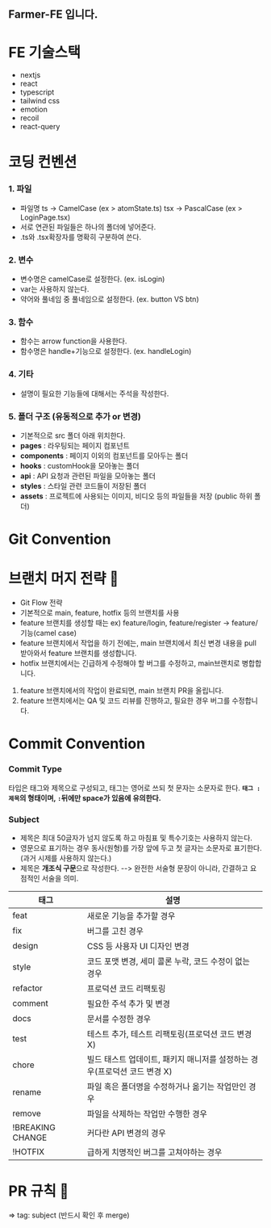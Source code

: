 ## Farmer-FE 입니다.

# FE 기술스택

- nextjs
- react
- typescript
- tailwind css
- emotion
- recoil
- react-query

# 코딩 컨벤션

### 1. 파일

- 파일명
  ts → CamelCase (ex > atomState.ts)
  tsx → PascalCase (ex > LoginPage.tsx)
- 서로 연관된 파일들은 하나의 폴더에 넣어준다.
- .ts와 .tsx확장자를 명확히 구분하여 쓴다.

### 2. 변수

- 변수명은 camelCase로 설정한다. (ex. isLogin)
- var는 사용하지 않는다.
- 약어와 풀네임 중 풀네임으로 설정한다. (ex. button VS btn)

### 3. 함수

- 함수는 arrow function을 사용한다.
- 함수명은 handle+기능으로 설정한다. (ex. handleLogin)

### 4. 기타

- 설명이 필요한 기능들에 대해서는 주석을 작성한다.

### 5. 폴더 구조 (유동적으로 추가 or 변경)

- 기본적으로 src 폴더 아래 위치한다.
- **pages** : 라우팅되는 페이지 컴포넌트
- **components** : 페이지 이외의 컴포넌트를 모아두는 폴더
- **hooks** : customHook을 모아놓는 폴더
- **api** : API 요청과 관련된 파일을 모아놓는 폴더
- **styles** : 스타일 관련 코드들이 저장된 폴더
- **assets** : 프로젝트에 사용되는 이미지, 비디오 등의 파일들을 저장 (public 하위 폴더)

# Git Convention

# **브랜치 머지 전략 📌**

- Git Flow 전략
- 기본적으로 main, feature, hotfix 등의 브랜치를 사용
- feature 브랜치를 생성할 때는 ex) feature/login, feature/register → feature/기능(camel case)
- feature 브랜치에서 작업을 하기 전에는, main 브랜치에서 최신 변경 내용을 pull 받아와서 feature 브랜치를 생성합니다.
- hotfix 브랜치에서는 긴급하게 수정해야 할 버그를 수정하고, main브랜치로 병합합니다.

1. feature 브랜치에서의 작업이 완료되면, main 브랜치 PR을 올립니다.
2. feature 브랜치에서는 QA 및 코드 리뷰를 진행하고, 필요한 경우 버그를 수정합니다.

# Commit Convention

### Commit Type

타입은 태그와 제목으로 구성되고, 태그는 영어로 쓰되 첫 문자는 소문자로 한다.
**`태그 : 제목`의 형태이며, `:`뒤에만 space가 있음에 유의한다.**

### Subject

- 제목은 최대 50글자가 넘지 않도록 하고 마침표 및 특수기호는 사용하지 않는다.
- 영문으로 표기하는 경우 동사(원형)를 가장 앞에 두고 첫 글자는 소문자로 표기한다.(과거 시제를 사용하지 않는다.)
- 제목은 **개조식 구문**으로 작성한다. --> 완전한 서술형 문장이 아니라, 간결하고 요점적인 서술을 의미.

| 태그             | 설명                                                                      |
| ---------------- | ------------------------------------------------------------------------- |
| feat             | 새로운 기능을 추가할 경우                                                 |
| fix              | 버그를 고친 경우                                                          |
| design           | CSS 등 사용자 UI 디자인 변경                                              |
| style            | 코드 포맷 변경, 세미 콜론 누락, 코드 수정이 없는 경우                     |
| refactor         | 프로덕션 코드 리팩토링                                                    |
| comment          | 필요한 주석 추가 및 변경                                                  |
| docs             | 문서를 수정한 경우                                                        |
| test             | 테스트 추가, 테스트 리팩토링(프로덕션 코드 변경 X)                        |
| chore            | 빌드 태스트 업데이트, 패키지 매니저를 설정하는 경우(프로덕션 코드 변경 X) |
| rename           | 파일 혹은 폴더명을 수정하거나 옮기는 작업만인 경우                        |
| remove           | 파일을 삭제하는 작업만 수행한 경우                                        |
| !BREAKING CHANGE | 커다란 API 변경의 경우                                                    |
| !HOTFIX          | 급하게 치명적인 버그를 고쳐야하는 경우                                    |

# PR 규칙 🔗

⇒ tag: subject (반드시 확인 후 merge)
